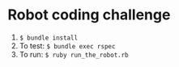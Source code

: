 # Robot coding challenge

1. `$ bundle install`
2. To test: `$ bundle exec rspec`
3. To run: `$ ruby run_the_robot.rb`